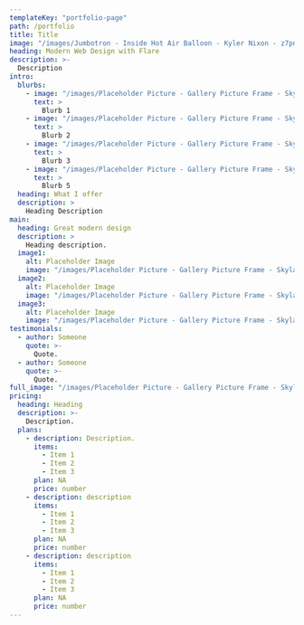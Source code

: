 ```yaml
---
templateKey: "portfolio-page"
path: /portfolio
title: Title
image: "/images/Jumbotron - Inside Hot Air Balloon - Kyler Nixon - z7pnyucFR5s - Unsplash.jpg"
heading: Modern Web Design with Flare
description: >-
  Description
intro:
  blurbs:
    - image: "/images/Placeholder Picture - Gallery Picture Frame - Skyla Design - bDuh4oK_MCU - Unsplash.jpg"
      text: >
        Blurb 1
    - image: "/images/Placeholder Picture - Gallery Picture Frame - Skyla Design - bDuh4oK_MCU - Unsplash.jpg"
      text: >
        Blurb 2
    - image: "/images/Placeholder Picture - Gallery Picture Frame - Skyla Design - bDuh4oK_MCU - Unsplash.jpg"
      text: >
        Blurb 3
    - image: "/images/Placeholder Picture - Gallery Picture Frame - Skyla Design - bDuh4oK_MCU - Unsplash.jpg"
      text: >
        Blurb 5
  heading: What I offer
  description: >
    Heading Description
main:
  heading: Great modern design
  description: >
    Heading description.
  image1:
    alt: Placeholder Image
    image: "/images/Placeholder Picture - Gallery Picture Frame - Skyla Design - bDuh4oK_MCU - Unsplash.jpg"
  image2:
    alt: Placeholder Image
    image: "/images/Placeholder Picture - Gallery Picture Frame - Skyla Design - bDuh4oK_MCU - Unsplash.jpg"
  image3:
    alt: Placeholder Image
    image: "/images/Placeholder Picture - Gallery Picture Frame - Skyla Design - bDuh4oK_MCU - Unsplash.jpg"
testimonials:
  - author: Someone
    quote: >-
      Quote.
  - author: Someone
    quote: >-
      Quote.
full_image: "/images/Placeholder Picture - Gallery Picture Frame - Skyla Design - bDuh4oK_MCU - Unsplash.jpg"
pricing:
  heading: Heading
  description: >-
    Description.
  plans:
    - description: Description.
      items:
        - Item 1
        - Item 2
        - Item 3
      plan: NA
      price: number
    - description: description
      items:
        - Item 1
        - Item 2
        - Item 3
      plan: NA
      price: number
    - description: description
      items:
        - Item 1
        - Item 2
        - Item 3
      plan: NA
      price: number
---
```

